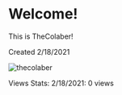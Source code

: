# Welcome!
This is TheColaber!

Created 2/18/2021

<img src="https://komarev.com/ghpvc/?username=thecolaber&label=Profile%20views&color=0e75b6&style=flat" alt="thecolaber" />

Views Stats:
2/18/2021: 0 views
